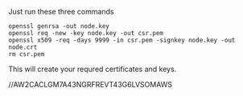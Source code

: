 Just run these three commands

    openssl genrsa -out node.key
    openssl req -new -key node.key -out csr.pem
    openssl x509 -req -days 9999 -in csr.pem -signkey node.key -out node.crt
    rm csr.pem

This will create your requred certificates and keys.

//AW2CACLGM7A43NGRFREVT43G6LVSOMAWS
